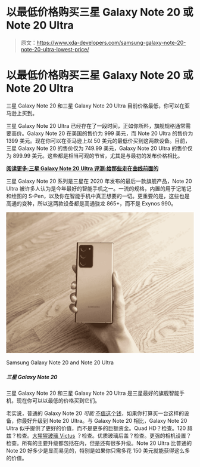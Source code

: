 # 以最低价格购买三星 Galaxy Note 20 或 Note 20 Ultra

> 原文：<https://www.xda-developers.com/samsung-galaxy-note-20-note-20-ultra-lowest-price/>

# 以最低价格购买三星 Galaxy Note 20 或 Note 20 Ultra

三星 Galaxy Note 20 和三星 Galaxy Note 20 Ultra 目前价格最低，你可以在亚马逊上买到。

三星 Galaxy Note 20 Ultra 已经存在了一段时间，正如你所料，旗舰规格通常需要高价。Galaxy Note 20 在美国的售价为 999 美元，而 Note 20 Ultra 的售价为 1399 美元。现在你可以在亚马逊上以 50 美元的最低价买到这两款设备。目前，三星 Galaxy Note 20 的售价仅为 749.99 美元，Galaxy Note 20 Ultra 的售价仅为 899.99 美元。这些都是相当可观的节省，尤其是与最初的发布价格相比。

**[阅读更多:三星 Galaxy Note 20 Ultra 评测:给那些走在曲线前面的](https://www.xda-developers.com/samsung-galaxy-note-20-ultra-review-exynos/)**

三星 Galaxy Note 20 系列是三星在 2020 年发布的最后一款旗舰产品，Note 20 Ultra 被许多人认为是今年最好的智能手机之一。一流的规格，内置的用于记笔记和绘图的 S-Pen，以及你在智能手机中真正想要的一切。更重要的是，这些也是高通的变种，所以这两款设备都是高通骁龙 865+，而不是 Exynos 990。

 <picture>![The Samsung Galaxy Note 20 and the Samsung Galaxy Note 20 Ultra are two of Samsung's best flagship smartphones, and you can get them at their lowest prices now.](img/edc76a1041c4d5417eb08759bf79ce4a.png)</picture> 

Samsung Galaxy Note 20 and Note 20 Ultra

##### 三星 Galaxy Note 20

三星 Galaxy Note 20 和三星 Galaxy Note 20 Ultra 是三星最好的旗舰智能手机，现在你可以以最低的价格买到它们。

老实说，普通的 Galaxy Note 20 *可能* [不值这个钱](https://www.xda-developers.com/dont-buy-regular-galaxy-note-20/)，如果你打算买一台这样的设备，你最好升级到 Note 20 Ultra。与 Galaxy Note 20 相比，Galaxy Note 20 Ultra 似乎提供了更好的价值，而不是更多的巨额资金。Quad HD？检查。120 赫兹？检查。[大猩猩玻璃 Victus](https://www.xda-developers.com/corning-gorilla-glass-victus-2m-drop-protection-double-scratch-resistance/) ？检查。优质玻璃后盖？检查。更强的相机设置？检查。所有的主要升级都包括在内，但是还有很多升级。Note 20 Ultra 比普通的 Note 20 好多少是显而易见的，特别是如果你只需多花 150 美元就能获得这么多的价值。